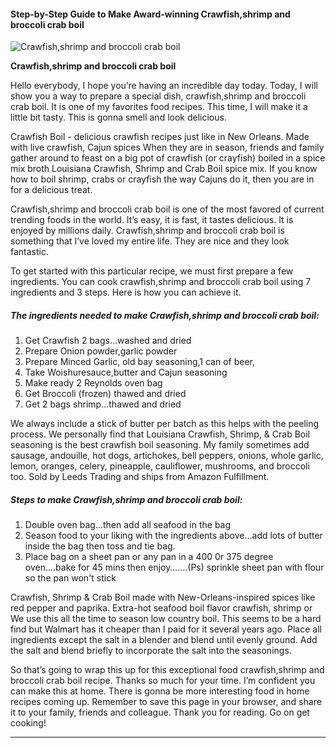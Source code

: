            

#### Step-by-Step Guide to Make Award-winning Crawfish,shrimp and broccoli crab boil

![Crawfish,shrimp and broccoli crab boil](https://img-global.cpcdn.com/recipes/291c8fa3c81371c4/751x532cq70/crawfishshrimp-and-broccoli-crab-boil-recipe-main-photo.jpg)

**Crawfish,shrimp and broccoli crab boil**

Hello everybody, I hope you’re having an incredible day today. Today, I will show you a way to prepare a special dish, crawfish,shrimp and broccoli crab boil. It is one of my favorites food recipes. This time, I will make it a little bit tasty. This is gonna smell and look delicious.

Crawfish Boil - delicious crawfish recipes just like in New Orleans. Made with live crawfish, Cajun spices When they are in season, friends and family gather around to feast on a big pot of crawfish (or crayfish) boiled in a spice mix broth Louisiana Crawfish, Shrimp and Crab Boil spice mix. If you know how to boil shrimp, crabs or crayfish the way Cajuns do it, then you are in for a delicious treat.

Crawfish,shrimp and broccoli crab boil is one of the most favored of current trending foods in the world. It’s easy, it is fast, it tastes delicious. It is enjoyed by millions daily. Crawfish,shrimp and broccoli crab boil is something that I’ve loved my entire life. They are nice and they look fantastic.

To get started with this particular recipe, we must first prepare a few ingredients. You can cook crawfish,shrimp and broccoli crab boil using 7 ingredients and 3 steps. Here is how you can achieve it.

##### The ingredients needed to make Crawfish,shrimp and broccoli crab boil:

1.  Get Crawfish 2 bags…washed and dried
2.  Prepare Onion powder,garlic powder
3.  Prepare Minced Garlic, old bay seasoning,1 can of beer,
4.  Take Woishuresauce,butter and Cajun seasoning
5.  Make ready 2 Reynolds oven bag
6.  Get Broccoli (frozen) thawed and dried
7.  Get 2 bags shrimp…thawed and dried

We always include a stick of butter per batch as this helps with the peeling process. We personally find that Louisiana Crawfish, Shrimp, & Crab Boil seasoning is the best crawfish boil seasoning. My family sometimes add sausage, andouille, hot dogs, artichokes, bell peppers, onions, whole garlic, lemon, oranges, celery, pineapple, cauliflower, mushrooms, and broccoli too. Sold by Leeds Trading and ships from Amazon Fulfillment.

##### Steps to make Crawfish,shrimp and broccoli crab boil:

1.  Double oven bag…then add all seafood in the bag
2.  Season food to your liking with the ingredients above…add lots of butter inside the bag then toss and tie bag.
3.  Place bag on a sheet pan or any pan in a 400 0r 375 degree oven….bake for 45 mins then enjoy…….(Ps) sprinkle sheet pan with flour so the pan won't stick

Crawfish, Shrimp & Crab Boil made with New-Orleans-inspired spices like red pepper and paprika. Extra-hot seafood boil flavor crawfish, shrimp or We use this all the time to season low country boil. This seems to be a hard find but Walmart has it cheaper than I paid for it several years ago. Place all ingredients except the salt in a blender and blend until evenly ground. Add the salt and blend briefly to incorporate the salt into the seasonings.

So that’s going to wrap this up for this exceptional food crawfish,shrimp and broccoli crab boil recipe. Thanks so much for your time. I’m confident you can make this at home. There is gonna be more interesting food in home recipes coming up. Remember to save this page in your browser, and share it to your family, friends and colleague. Thank you for reading. Go on get cooking!

* * *